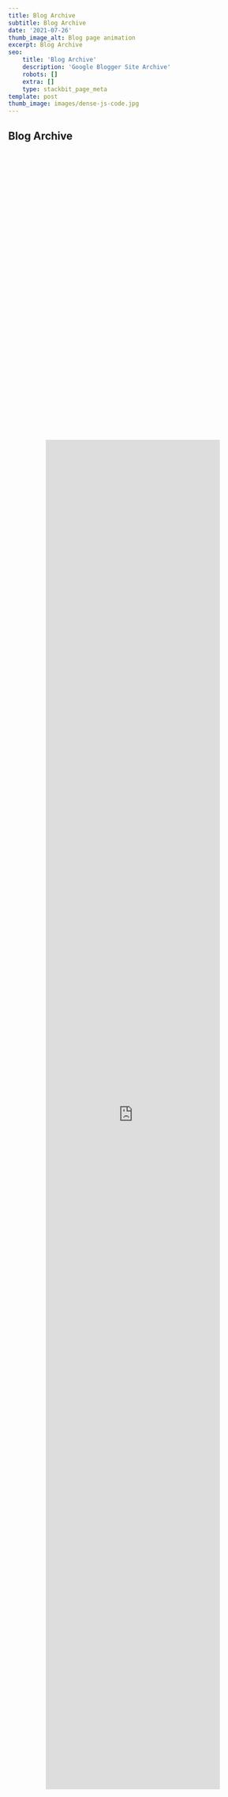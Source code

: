 ```yaml
---
title: Blog Archive
subtitle: Blog Archive
date: '2021-07-26'
thumb_image_alt: Blog page animation
excerpt: Blog Archive
seo:
    title: 'Blog Archive'
    description: 'Google Blogger Site Archive'
    robots: []
    extra: []
    type: stackbit_page_meta
template: post
thumb_image: images/dense-js-code.jpg
---
```


## Blog Archive

 <iframe  style="-webkit-transform:scale(0.7);-moz-transform-scale(0.7);sandbox="allow-scripts" style="resize:both; overflow:scroll;"     style="z-index:-1!important; overflow:scroll;resize:both;"  width="100%" height="100%" src="https://bgoonz.blogspot.com/"
           frameborder="0" allow="accelerometer; autoplay; clipboard-write;
            encrypted-media; gyroscope; picture-in-picture" allowfullscreen></iframe>
